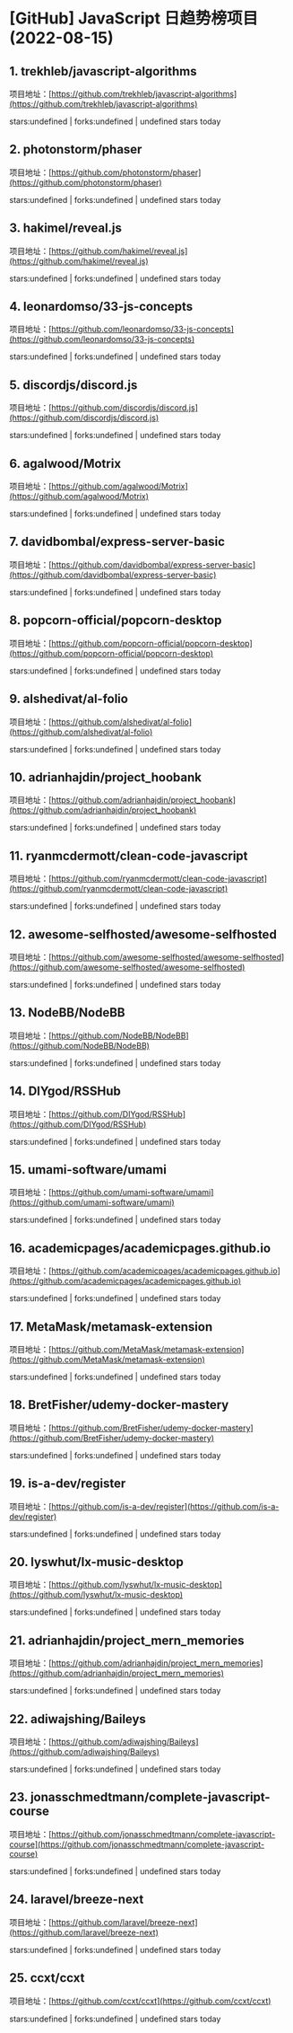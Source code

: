 # [GitHub] JavaScript 日趋势榜项目(2022-08-15)

## 1. trekhleb/javascript-algorithms 

项目地址：[https://github.com/trekhleb/javascript-algorithms](https://github.com/trekhleb/javascript-algorithms)

stars:undefined | forks:undefined | undefined stars today 



## 2. photonstorm/phaser 

项目地址：[https://github.com/photonstorm/phaser](https://github.com/photonstorm/phaser)

stars:undefined | forks:undefined | undefined stars today 



## 3. hakimel/reveal.js 

项目地址：[https://github.com/hakimel/reveal.js](https://github.com/hakimel/reveal.js)

stars:undefined | forks:undefined | undefined stars today 



## 4. leonardomso/33-js-concepts 

项目地址：[https://github.com/leonardomso/33-js-concepts](https://github.com/leonardomso/33-js-concepts)

stars:undefined | forks:undefined | undefined stars today 



## 5. discordjs/discord.js 

项目地址：[https://github.com/discordjs/discord.js](https://github.com/discordjs/discord.js)

stars:undefined | forks:undefined | undefined stars today 



## 6. agalwood/Motrix 

项目地址：[https://github.com/agalwood/Motrix](https://github.com/agalwood/Motrix)

stars:undefined | forks:undefined | undefined stars today 



## 7. davidbombal/express-server-basic 

项目地址：[https://github.com/davidbombal/express-server-basic](https://github.com/davidbombal/express-server-basic)

stars:undefined | forks:undefined | undefined stars today 



## 8. popcorn-official/popcorn-desktop 

项目地址：[https://github.com/popcorn-official/popcorn-desktop](https://github.com/popcorn-official/popcorn-desktop)

stars:undefined | forks:undefined | undefined stars today 



## 9. alshedivat/al-folio 

项目地址：[https://github.com/alshedivat/al-folio](https://github.com/alshedivat/al-folio)

stars:undefined | forks:undefined | undefined stars today 



## 10. adrianhajdin/project_hoobank 

项目地址：[https://github.com/adrianhajdin/project_hoobank](https://github.com/adrianhajdin/project_hoobank)

stars:undefined | forks:undefined | undefined stars today 



## 11. ryanmcdermott/clean-code-javascript 

项目地址：[https://github.com/ryanmcdermott/clean-code-javascript](https://github.com/ryanmcdermott/clean-code-javascript)

stars:undefined | forks:undefined | undefined stars today 



## 12. awesome-selfhosted/awesome-selfhosted 

项目地址：[https://github.com/awesome-selfhosted/awesome-selfhosted](https://github.com/awesome-selfhosted/awesome-selfhosted)

stars:undefined | forks:undefined | undefined stars today 



## 13. NodeBB/NodeBB 

项目地址：[https://github.com/NodeBB/NodeBB](https://github.com/NodeBB/NodeBB)

stars:undefined | forks:undefined | undefined stars today 



## 14. DIYgod/RSSHub 

项目地址：[https://github.com/DIYgod/RSSHub](https://github.com/DIYgod/RSSHub)

stars:undefined | forks:undefined | undefined stars today 



## 15. umami-software/umami 

项目地址：[https://github.com/umami-software/umami](https://github.com/umami-software/umami)

stars:undefined | forks:undefined | undefined stars today 



## 16. academicpages/academicpages.github.io 

项目地址：[https://github.com/academicpages/academicpages.github.io](https://github.com/academicpages/academicpages.github.io)

stars:undefined | forks:undefined | undefined stars today 



## 17. MetaMask/metamask-extension 

项目地址：[https://github.com/MetaMask/metamask-extension](https://github.com/MetaMask/metamask-extension)

stars:undefined | forks:undefined | undefined stars today 



## 18. BretFisher/udemy-docker-mastery 

项目地址：[https://github.com/BretFisher/udemy-docker-mastery](https://github.com/BretFisher/udemy-docker-mastery)

stars:undefined | forks:undefined | undefined stars today 



## 19. is-a-dev/register 

项目地址：[https://github.com/is-a-dev/register](https://github.com/is-a-dev/register)

stars:undefined | forks:undefined | undefined stars today 



## 20. lyswhut/lx-music-desktop 

项目地址：[https://github.com/lyswhut/lx-music-desktop](https://github.com/lyswhut/lx-music-desktop)

stars:undefined | forks:undefined | undefined stars today 



## 21. adrianhajdin/project_mern_memories 

项目地址：[https://github.com/adrianhajdin/project_mern_memories](https://github.com/adrianhajdin/project_mern_memories)

stars:undefined | forks:undefined | undefined stars today 



## 22. adiwajshing/Baileys 

项目地址：[https://github.com/adiwajshing/Baileys](https://github.com/adiwajshing/Baileys)

stars:undefined | forks:undefined | undefined stars today 



## 23. jonasschmedtmann/complete-javascript-course 

项目地址：[https://github.com/jonasschmedtmann/complete-javascript-course](https://github.com/jonasschmedtmann/complete-javascript-course)

stars:undefined | forks:undefined | undefined stars today 



## 24. laravel/breeze-next 

项目地址：[https://github.com/laravel/breeze-next](https://github.com/laravel/breeze-next)

stars:undefined | forks:undefined | undefined stars today 



## 25. ccxt/ccxt 

项目地址：[https://github.com/ccxt/ccxt](https://github.com/ccxt/ccxt)

stars:undefined | forks:undefined | undefined stars today 



